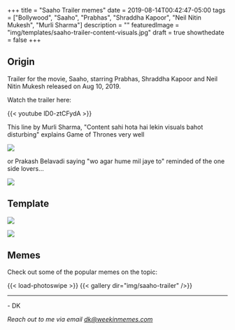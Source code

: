+++
title = "Saaho Trailer memes"
date = 2019-08-14T00:42:47-05:00
tags = ["Bollywood", "Saaho", "Prabhas", "Shraddha Kapoor", "Neil Nitin Mukesh", "Murli Sharma"]
description = ""
featuredImage = "img/templates/saaho-trailer-content-visuals.jpg"
draft = true
showthedate = false
+++


## Origin

Trailer for the movie, Saaho, starring Prabhas, Shraddha Kapoor and Neil Nitin Mukesh released on Aug 10, 2019.

Watch the trailer here:
<!--more-->
{{< youtube lD0-ztCFydA >}}

This line by Murli Sharma, "Content sahi hota hai lekin visuals bahot disturbing" explains Game of Thrones very well

![](img/saaho-trailer/saaho-trailer-003.png)

or Prakash Belavadi saying "wo agar hume mil jaye to" reminded of the one side lovers...

![](img/saaho-trailer/saaho-trailer-008.png)

## Template

![](img/templates/saaho-trailer-content-visuals.jpg)

![](img/templates/saaho-trailer-mil-jaye.jpg)


## Memes

Check out some of the popular memes on the topic:

{{< load-photoswipe >}}
{{< gallery dir="img/saaho-trailer" />}}


---
\- DK

*Reach out to me via email dk@weekinmemes.com*